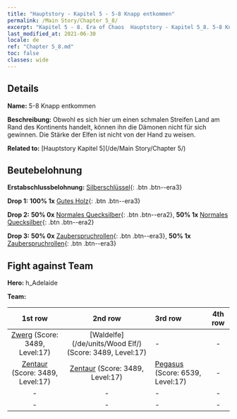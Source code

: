 ```yaml
---
title: "Hauptstory - Kapitel 5 - 5-8 Knapp entkommen"
permalink: /Main Story/Chapter 5_8/
excerpt: "Kapitel 5 - 8. Era of Chaos  Hauptstory - Kapitel 5_8. 5-8 Knapp entkommen"
last_modified_at: 2021-06-30
locale: de
ref: "Chapter 5_8.md"
toc: false
classes: wide
---
```


## Details

 **Name:** 5-8 Knapp entkommen

 **Beschreibung:** Obwohl es sich hier um einen schmalen Streifen Land am Rand des Kontinents handelt, können ihn die Dämonen nicht für sich gewinnen. Die Stärke der Elfen ist nicht von der Hand zu weisen.

 **Related to:** [Hauptstory Kapitel 5](/de/Main Story/Chapter 5/)

## Beutebelohnung

 **Erstabschlussbelohnung:** [Silberschlüssel](/ItemsDE/con_693/){: .btn .btn--era3}

 **Drop 1:** **100% 1x** [Gutes Holz](/ItemsDE/mat_13/){: .btn .btn--era3}

 **Drop 2:** **50% 0x** [Normales Quecksilber](/ItemsDE/mat_8/){: .btn .btn--era2}, **50% 1x** [Normales Quecksilber](/ItemsDE/mat_8/){: .btn .btn--era2}

 **Drop 3:** **50% 0x** [Zauberspruchrollen](/ItemsDE/con_694/){: .btn .btn--era3}, **50% 1x** [Zauberspruchrollen](/ItemsDE/con_694/){: .btn .btn--era3}


## Fight against Team
 **Hero:** h_Adelaide

 **Team:**


  | 1st row | 2nd row | 3rd row | 4th row |
  |:----:|:----:|:----|:----:|
  | [Zwerg](/de/units/Dwarf/) (Score: 3489, Level:17)  | [Waldelfe](/de/units/Wood Elf/) (Score: 3489, Level:17)  | - | - |
  | [Zentaur](/de/units/Centaur/) (Score: 3489, Level:17)  | [Zentaur](/de/units/Centaur/) (Score: 3489, Level:17)  | [Pegasus](/de/units/Pegasus/) (Score: 6539, Level:17)  | - |
  | - | - | - | - |
  | - | - | - | - |


